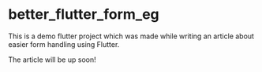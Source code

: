 # better_flutter_form_eg

This is a demo flutter project which was made while writing an article about easier form handling using Flutter.

The article will be up soon!
